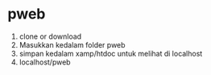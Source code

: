 # pweb
1. clone or download
2. Masukkan kedalam folder pweb
3. simpan kedalam xamp/htdoc untuk melihat di localhost
4. localhost/pweb
